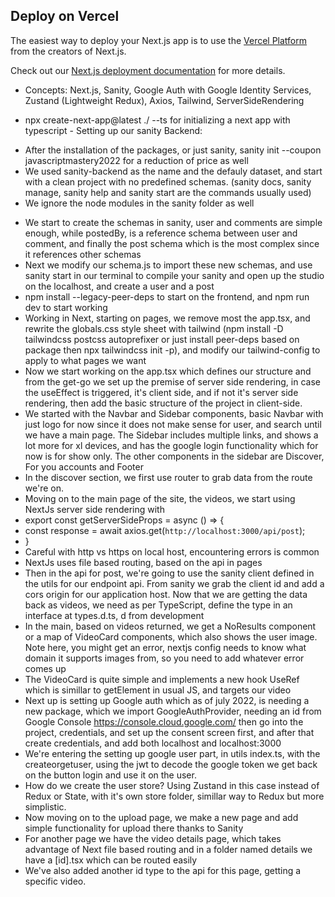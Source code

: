 ## Deploy on Vercel

The easiest way to deploy your Next.js app is to use the [Vercel Platform](https://vercel.com/new?utm_medium=default-template&filter=next.js&utm_source=create-next-app&utm_campaign=create-next-app-readme) from the creators of Next.js.

Check out our [Next.js deployment documentation](https://nextjs.org/docs/deployment) for more details.

- Concepts: Next.js, Sanity, Google Auth with Google Identity Services, Zustand (Lightweight Redux), Axios, Tailwind, ServerSideRendering

- npx create-next-app@latest ./ --ts for initializing a next app with typescript - Setting up our sanity Backend: 
* After the installation of the packages, or just sanity, sanity init --coupon javascriptmastery2022 for a reduction of price as well
* We used sanity-backend as the name and the defauly dataset, and start with a clean project with no predefined schemas. (sanity docs, sanity manage, sanity help and sanity start are the commands usually used)
* We ignore the node modules in the sanity folder as well
- We start to create the schemas in sanity, user and comments are simple enough, while postedBy, is a reference schema between user and comment, and finally the post schema which is the most complex since it references other schemas
- Next we modify our schema.js to import these new schemas, and use sanity start in our terminal to compile your sanity and open up the studio on the localhost, and create a user and a post
- npm install --legacy-peer-deps to start on the frontend, and npm run dev to start working
- Working in Next, starting on pages, we remove most the app.tsx, and rewrite the globals.css style sheet with tailwind (npm install -D tailwindcss postcss autoprefixer or just install peer-deps based on package then npx tailwindcss init -p), and modify our tailwind-config to apply to what pages we want
- Now we start working on the app.tsx which defines our structure and from the get-go we set up the premise of server side rendering, in case the useEffect is triggered, it's client side, and if not it's server side rendering, then add the basic structure of the project in client-side.
- We started with the Navbar and Sidebar components, basic Navbar with just logo for now since it does not make sense for user, and search until we have a main page. The Sidebar includes multiple links, and shows a lot more for xl devices, and has the google login functionality which for now is for show only. The other components in the sidebar are Discover, For you accounts and Footer
- In the discover section, we first use router to grab data from the route we're on.
- Moving on to the main page of the site, the videos, we start using NextJs server side rendering with
- export const getServerSideProps = async () => {
-  const response = await axios.get(`http://localhost:3000/api/post`);
- }
- Careful with http vs https on local host,  encountering errors is common
- NextJs uses file based routing, based on the api in pages
- Then in the api for post, we're going to use the sanity client defined in the utils for our endpoint api. From sanity we grab the client id and add a cors origin for our application host. Now that we are getting the data back as videos, we need as per TypeScript, define the type in an interface at types.d.ts, d from development
- In the main, based on videos returned, we get a NoResults component or a map of VideoCard components, which also shows the user image. Note here, you might get an error, nextjs config needs to know what domain it supports images from, so you need to add whatever error comes up
- The VideoCard is quite simple and implements a new hook UseRef which is simillar to getElement in usual JS, and targets our video
- Next up is setting up Google auth which as of july 2022, is needing a new package, which we import GoogleAuthProvider, needing an id from Google Console  https://console.cloud.google.com/ then go into the project, credentials, and set up the consent screen first, and after that create credentials, and add both localhost and localhost:3000
- We're entering the setting up google user part, in utils index.ts, with the createorgetuser, using the jwt to decode the google token we get back on the button login and use it on the user.
- How do we create the user store? Using Zustand in this case instead of Redux or State, with it's own store folder, simillar way to Redux but more simplistic.
- Now moving on to the upload page, we make a new page and add simple functionality for upload there thanks to Sanity
- For another page we have the video details page, which takes advantage of Next file based routing and in a folder named details we have a [id].tsx which can be routed easily
- We've also added another id type to the api for this page, getting a specific video.
